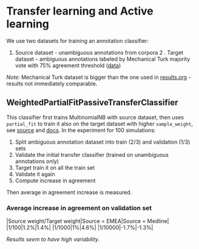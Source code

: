 # Transfer learning and Active learning

We use two datasets for training an annotation classifier:

1. Source dataset - unambiguous annotations from corpora
2 . Target dataset - ambiguous annotations labeled by Mechanical Turk majority vote with 75% agreement threshold ([data](https://kitt.cl.uzh.ch/kitt/mantracrowd/disambig/vote_results.csv?AgreementThr=0.6))

*Note:* Mechanical Turk dataset is bigger than the one used in [results.org](results.org) - results not immediately comparable.

## WeightedPartialFitPassiveTransferClassifier

This classifier first trains MultinomialNB with source dataset, then uses `partial_fit` to train it also on the target dataset with higher `sample_weight`, see [source](transfer.py) and [docs](http://scikit-learn.org/stable/modules/generated/sklearn.naive_bayes.MultinomialNB.html#sklearn.naive_bayes.MultinomialNB.partial_fit). In the experiment for 100 simulations:

1. Split ambiguous annotation dataset into train (2/3) and validation (1/3) sets
1. Validate the initial transfer classifier (trained on unambiguous annotations only)
1. Target train it on all the train set 
1. Validate it again
1. Compute increase in agreement

Then average in agreement increase is measured. 

### Average increase in agreement on validation set

|Source weight/Target weight|Source = EMEA|Source = Medline|
|1/100|1.2%|1.4%|
|1/1000|1%|4.6%|
|1/10000|-1.7%|-1.3%|

*Results seem to have high variability.*